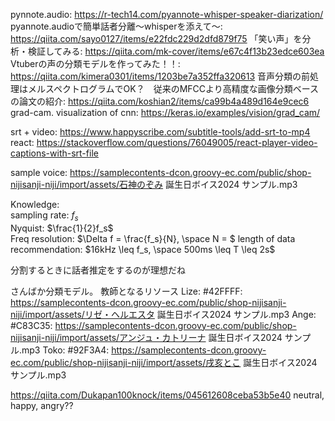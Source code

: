
pynnote.audio: https://r-tech14.com/pyannote-whisper-speaker-diarization/
pyannote.audioで簡単話者分離〜whisperを添えて〜: https://qiita.com/sayo0127/items/e22fdc229d2dfd879f75
「笑い声」を分析・検証してみる: https://qiita.com/mk-cover/items/e67c4f13b23edce603ea
Vtuberの声の分類モデルを作ってみた！！: https://qiita.com/kimera0301/items/1203be7a352ffa320613
音声分類の前処理はメルスペクトログラムでOK？　従来のMFCCより高精度な画像分類ベースの論文の紹介: https://qiita.com/koshian2/items/ca99b4a489d164e9cec6
grad-cam. visualization of cnn: https://keras.io/examples/vision/grad_cam/

srt + video: https://www.happyscribe.com/subtitle-tools/add-srt-to-mp4
react: https://stackoverflow.com/questions/76049005/react-player-video-captions-with-srt-file

sample voice: https://samplecontents-dcon.groovy-ec.com/public/shop-nijisanji-niji/import/assets/石神のぞみ 誕生日ボイス2024 サンプル.mp3

Knowledge:\
sampling rate: $f_s$\
Nyquist: $\frac{1}{2}f_s$\
Freq resolution: $\Delta f = \frac{f_s}{N}, \space N = $ length of data\
recommendation: $16kHz \leq f_s, \space 500ms \leq T \leq 2s$

分割するときに話者推定をするのが理想だね 

さんばか分類モデル。
教師となるリソース
Lize: #42FFFF: https://samplecontents-dcon.groovy-ec.com/public/shop-nijisanji-niji/import/assets/リゼ・ヘルエスタ 誕生日ボイス2024 サンプル.mp3
Ange: #C83C35: https://samplecontents-dcon.groovy-ec.com/public/shop-nijisanji-niji/import/assets/アンジュ・カトリーナ 誕生日ボイス2024 サンプル.mp3
Toko: #92F3A4: https://samplecontents-dcon.groovy-ec.com/public/shop-nijisanji-niji/import/assets/戌亥とこ 誕生日ボイス2024 サンプル.mp3

https://qiita.com/Dukapan100knock/items/045612608ceba53b5e40
neutral, happy, angry??